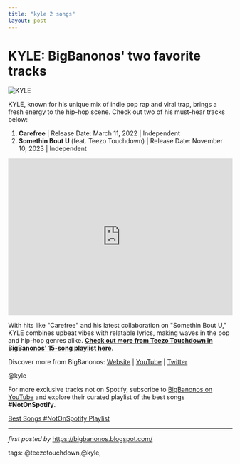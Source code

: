 ```yaml
---
title: "kyle 2 songs"
layout: post
---
```

<h1>KYLE: BigBanonos' two favorite tracks</h1>
<img alt="KYLE" src="https://www.billboard.com/wp-content/uploads/2022/01/KYLE-press-2022-billboard-1548.jpg?w=942&h=623&crop=1" /> <p>KYLE, known for his unique mix of indie pop rap and viral trap, brings a fresh energy to the hip-hop scene. Check out two of his must-hear tracks below:</p> <ol> <li><strong>Carefree</strong> | Release Date: March 11, 2022 | Independent</li> <li><strong>Somethin Bout U</strong> (feat. Teezo Touchdown) | Release Date: November 10, 2023 | Independent</li>
</ol> <div> <iframe allow="autoplay; clipboard-write; encrypted-media; fullscreen; picture-in-picture" allowfullscreen="" frameborder="0" height="352" loading="lazy" src="https://open.spotify.com/embed/playlist/394Sk9bizEGPPUzxQWgHlI?utm_source=generator" width="100%"></iframe>
</div> <p>With hits like "Carefree" and his latest collaboration on "Somethin Bout U," KYLE combines upbeat vibes with relatable lyrics, making waves in the pop and hip-hop genres alike. <b><a href="https://bigbanonos.blogspot.com/2024/01/teezo-touchdown-15-songs.html" target="_blank">Check out more from Teezo Touchdown in BigBanonos' 15-song playlist here</a></b>.</p> <div> <p>Discover more from BigBanonos: <a href="https://bigbanonos.blogspot.com/">Website</a> | <a href="https://www.youtube.com/@BigBanonos">YouTube</a> | <a href="https://x.com/bigbanonos">Twitter</a></p>
</div> <!--Tags-->
<p>@kyle</p>


<!--Subscribe and Playlist Links-->
<div>
    <p>For more exclusive tracks not on Spotify, subscribe to <a href="https://www.youtube.com/@BigBanonos" target="_blank">BigBanonos on YouTube</a> and explore their curated playlist of the best songs <strong>#NotOnSpotify</strong>.</p>
    <p><a href="https://www.youtube.com/playlist?list=PLtuNtuTatqI0kFahUCbtbfenC_ET5O_tr" target="_blank">Best Songs #NotOnSpotify Playlist<br /></a></p></div>

<hr />

<p><em>first posted by</em> <a href="https://bigbanonos.blogspot.com/" rel="noopener" target="_new">https://bigbanonos.blogspot.com/</a></p>

<p>tags: @teezotouchdown,@kyle,</p>
